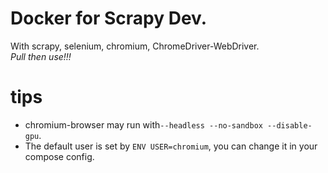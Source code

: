 # Docker for Scrapy Dev.
With scrapy, selenium, chromium, ChromeDriver-WebDriver.  
*Pull then use!!!*
# **tips**
- chromium-browser may run with``--headless --no-sandbox --disable-gpu``.
- The default user is set by ``ENV USER=chromium``, you can change it in your compose config.